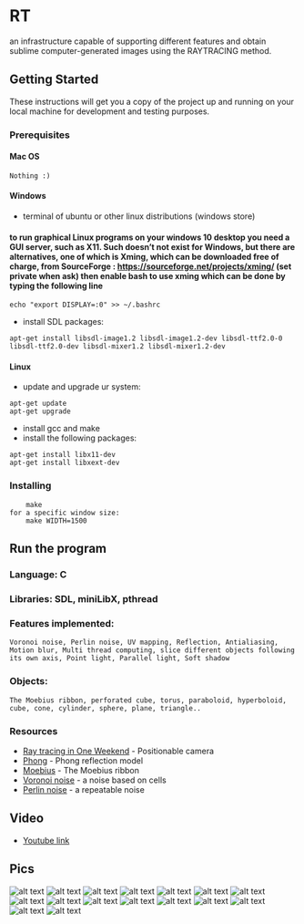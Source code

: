 # RT

an infrastructure capable of supporting different features and obtain sublime computer-generated images using the RAYTRACING method.

## Getting Started

These instructions will get you a copy of the project up and running on your local machine for development and testing purposes.

### Prerequisites

#### Mac OS
```
Nothing :)
```

#### Windows

* terminal of ubuntu or other linux distributions (windows store)
#### to run graphical Linux programs on your windows 10 desktop you need a GUI server, such as X11. Such doesn’t not exist for Windows, but there are alternatives, one of which is Xming, which can be downloaded free of charge, from SourceForge : https://sourceforge.net/projects/xming/ (set private when ask) then enable bash to use xming which can be done by typing the following line
```
echo "export DISPLAY=:0" >> ~/.bashrc
```
* install SDL packages:
```
apt-get install libsdl-image1.2 libsdl-image1.2-dev libsdl-ttf2.0-0 libsdl-ttf2.0-dev libsdl-mixer1.2 libsdl-mixer1.2-dev
```
#### Linux

* update and upgrade ur system:
```
apt-get update
apt-get upgrade
```
* install gcc and make
* install the following packages:
```
apt-get install libx11-dev
apt-get install libxext-dev
```

### Installing
```
	make
for a specific window size:
	make WIDTH=1500
```

## Run the program

### Language: C

### Libraries: SDL, miniLibX, pthread

### Features implemented:
```
Voronoi noise, Perlin noise, UV mapping, Reflection, Antialiasing, Motion blur, Multi thread computing, slice different objects following its own axis, Point light, Parallel light, Soft shadow
```

### Objects:
```
The Moebius ribbon, perforated cube, torus, paraboloid, hyperboloid, cube, cone, cylinder, sphere, plane, triangle..
```

### Resources
* [Ray tracing in One Weekend](https://www.realtimerendering.com/raytracing/Ray%20Tracing%20in%20a%20Weekend.pdf) - Positionable camera
* [Phong](https://en.wikipedia.org/wiki/Phong_reflection_model) - Phong reflection model
* [Moebius](https://www.mathcurve.com/surfaces/mobiussurface/mobiussurface.shtml) - The Moebius ribbon
* [Voronoi noise](https://www.ronja-tutorials.com/2018/09/29/voronoi-noise.html) - a noise based on cells
* [Perlin noise](https://www.realtimerendering.com/raytracing/Ray%20Tracing_%20The%20Next%20Week.pdf) - a repeatable noise

## Video
* [Youtube link](https://www.youtube.com/watch?v=Dg9k2Idyrx0)

## Pics 
![alt text](https://github.com/ilkou/rt/blob/master/ScreenShot/13377.png "1337 logo")
![alt text](https://github.com/ilkou/rt/blob/master/ScreenShot/all_limited.png "limited objects")
![alt text](https://github.com/ilkou/rt/blob/master/ScreenShot/flashlight.png "flashlight-spotlight")
![alt text](https://github.com/ilkou/rt/blob/master/ScreenShot/42.png "reflection of earth on perlin")
![alt text](https://github.com/ilkou/rt/blob/master/ScreenShot/multi-objet.png "uv mapping")
![alt text](https://github.com/ilkou/rt/blob/master/ScreenShot/multi-objet-focus.png "focus")
![alt text](https://github.com/ilkou/rt/blob/master/ScreenShot/multi-objet-cartoon.png "cartoon-filter")
![alt text](https://github.com/ilkou/rt/blob/master/ScreenShot/android.png "android")
![alt text](https://github.com/ilkou/rt/blob/master/ScreenShot/table.png "table")
![alt text](https://github.com/ilkou/rt/blob/master/ScreenShot/space3jpg.png "space")
![alt text](https://github.com/ilkou/rt/blob/master/ScreenShot/sphere-no-soft-shadow.png "normal shadow")
![alt text](https://github.com/ilkou/rt/blob/master/ScreenShot/sphere-soft-shadow.png "softshadow")
![alt text](https://github.com/ilkou/rt/blob/master/ScreenShot/demo1.png "limited cone + perlin")
![alt text](https://github.com/ilkou/rt/blob/master/ScreenShot/moebius.png "moebius")
![alt text](https://github.com/ilkou/rt/blob/master/ScreenShot/all.png "different objects")
![alt text](https://github.com/ilkou/rt/blob/master/ScreenShot/all2.png "different objects")
